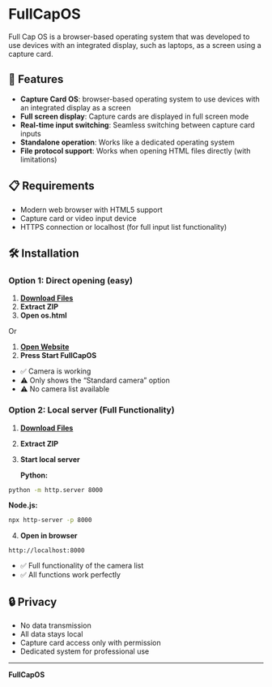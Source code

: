 # FullCapOS

Full Cap OS is a browser-based operating system that was developed to use devices with an integrated display, such as laptops, as a screen using a capture card.

## 🚀 Features

- **Capture Card OS**: browser-based operating system to use devices with an integrated display as a screen
- **Full screen display**: Capture cards are displayed in full screen mode
- **Real-time input switching**: Seamless switching between capture card inputs
- **Standalone operation**: Works like a dedicated operating system
- **File protocol support**: Works when opening HTML files directly (with limitations)

## 📋 Requirements

- Modern web browser with HTML5 support
- Capture card or video input device
- HTTPS connection or localhost (for full input list functionality)

## 🛠️ Installation

### Option 1: Direct opening (easy)
1. **[Download Files](https://github.com/devwithoutcod1ng/FullCapOS/archive/refs/heads/main.zip)** 
2. **Extract ZIP**
3. **Open os.html**

Or

1. **[Open Website](https://devwithoutcod1ng.github.io/FullCapOS/)** 
2. **Press Start FullCapOS**

- ✅ Camera is working
- ⚠️ Only shows the “Standard camera” option
- ⚠️ No camera list available

### Option 2: Local server (Full Functionality)
1. **[Download Files](https://github.com/devwithoutcod1ng/FullCapOS/archive/refs/heads/main.zip)** 
2. **Extract ZIP**
3. **Start local server**
   
   **Python:**
 ```bash
 python -m http.server 8000
 ```
   
   **Node.js:**
 ```bash
 npx http-server -p 8000
 ```

4. **Open in browser**
 ```
 http://localhost:8000
 ```
- ✅ Full functionality of the camera list
- ✅ All functions work perfectly

## 🔒 Privacy

- No data transmission
- All data stays local
- Capture card access only with permission
- Dedicated system for professional use

---

**FullCapOS** 
